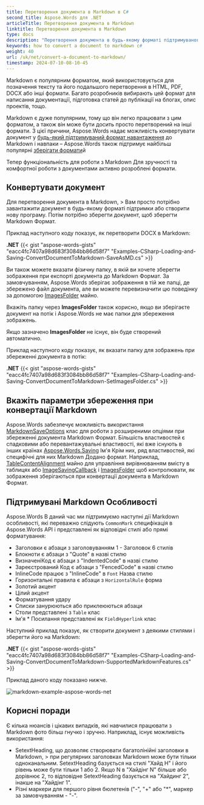 ```yaml
---
title: Перетворення документа в Markdown в C#
second_title: Aspose.Words для .NET
articleTitle: Перетворення документа в Markdown
linktitle: Перетворення документа в Markdown
type: docs
description: "Перетворення документа в будь-якому форматі підтримуваного завантаження Markdown і навпаки за допомогою C#й"
keywords: how to convert a document to markdown c#
weight: 40
url: /uk/net/convert-a-document-to-markdown/
timestamp: 2024-07-10-08-10-45
---
```


Markdown є популярним форматом, який використовується для позначення тексту та його подальшого перетворення в HTML, PDF, DOCX або інші формати. Багато розробників вибирають цей формат для написання документації, підготовка статей до публікації на блогах, опис проектів, тощо.

Markdown є дуже популярним, тому що він легко працювати з цим форматом, а також він може бути досить просто перетворений на інші формати. З цієї причини, Aspose.Words надає можливість конвертувати документ у [будь-який підтримуваний формат навантаження](https://reference.aspose.com/words/net/aspose.words/loadformat/) до Markdown і навпаки – Aspose.Words також підтримує найбільш популярні [зберігати формати](https://reference.aspose.com/words/net/aspose.words/saveformat/)й

Тепер функціональність для роботи з Markdown Для зручності та комфортної роботи з документами активно розроблені формати.

## Конвертувати документ

Для перетворення документа в Markdown, > Вам просто потрібно завантажити документ в будь-якому форматі підтримки або створити нову програму. Потім потрібно зберегти документ, щоб зберегти Markdown Формат.

Приклад наступного коду показує, як перетворити DOCX в Markdown:

**.NET**
{{< gist "aspose-words-gists" "eacc4fc7407a98d683f3084bb86d58f7" "Examples-CSharp-Loading-and-Saving-ConvertDocumentToMarkdown-SaveAsMD.cs" >}}

Ви також можете вказати фізичну папку, в якій ви хочете зберегти зображення при експорті документа до Markdown Формат. За замовчуванням, Aspose.Words зберігає зображення в тій же папці, де збережено файл документа, але ви можете перевизначити цю поведінку за допомогою [ImagesFolder](https://reference.aspose.com/words/net/aspose.words.saving/markdownsaveoptions/imagesfolder/) майно.

Вкажіть папку через **ImagesFolder** також корисно, якщо ви зберігаєте документ на потік і Aspose.Words не має папки для збереження зображень.

Якщо зазначено **ImagesFolder** не існує, він буде створений автоматично.

Приклад наступного коду показує, як вказати папку для зображень при збереженні документа в потік:

**.NET**
{{< gist "aspose-words-gists" "eacc4fc7407a98d683f3084bb86d58f7" "Examples-CSharp-Loading-and-Saving-ConvertDocumentToMarkdown-SetImagesFolder.cs" >}}

## Вкажіть параметри збереження при конвертації Markdown

Aspose.Words забезпечує можливість використання [MarkdownSaveOptions](https://reference.aspose.com/words/net/aspose.words.saving/markdownsaveoptions/) клас для роботи з розширеними опціями при збереженні документа Markdown Формат. Більшість властивостей є спадковими або перевантажувальні властивості, які вже існують в інших країнах [Aspose.Words.Saving](https://reference.aspose.com/words/net/aspose.words.saving/) Ім'я Крім них, ряд властивостей, які специфічні для них Markdown Додано формат. Наприклад, [TableContentAlignment](https://reference.aspose.com/words/net/aspose.words.saving/markdownsaveoptions/tablecontentalignment/) майно для управління вирівнюванням вмісту в таблицях або [ImageSavingCallback](https://reference.aspose.com/words/net/aspose.words.saving/markdownsaveoptions/imagesavingcallback/) і [ImagesFolder](https://reference.aspose.com/words/net/aspose.words.saving/markdownsaveoptions/imagesfolder/) щоб контролювати, як зображення зберігаються при конвертації документа в Markdown Формат.

## Підтримувані Markdown Особливості

Aspose.Words В даний час ми підтримуємо наступні дії Markdown особливості, які переважно слідують `CommonMark` специфікація в Aspose.Words API і представлені як відповідні стилі або прямі форматування:

* Заголовки є абзаци з заголовуванням 1 - Заголовок 6 стилів
* Блокноти є абзаци з "Quote" в назві стилю
* ВизначеніКод є абзаци з "IndentedCode" в назві стилю
* Зареєстрований Код є абзаци з "FencedCode" в назві стилю
* InlineCode працює з "InlineCode" в `Font` Назва стилю
* Горизонтальні правила є абзаци з `HorizontalRule` форма
* Золотий акцент
* Цілий акцент
* Форматування удару
* Списки занурюються або приклеюються абзаци
* Столи представлені з `Table` клас
* Ім'я * Посилання представлені як `FieldHyperlink` клас

Наступний приклад показує, як створити документ з деякими стилями і зберегти його на Markdown:

**.NET**
{{< gist "aspose-words-gists" "eacc4fc7407a98d683f3084bb86d58f7" "Examples-CSharp-Loading-and-Saving-ConvertDocumentToMarkdown-SupportedMarkdownFeatures.cs" >}}

Приклад даного коду показано нижче.

![markdown-example-aspose-words-net](/words/net/convert-a-document-to-markdown/markdown-example.png)

## Корисні поради

Є кілька нюансів і цікавих випадків, які навчилися працювати з Markdown фото більш гнучко і зручно. Наприклад, існує можливість використання:

* SetextHeading, що дозволяє створювати багатолінійні заголовки в Markdown, > при регулярних заголовках Markdown може бути тільки одноканальним. SetextHeading базується на стилі "Хайд Н" і його рівень може бути тільки 1 або 2. Якщо N в "Хайдінг N" більше або дорівнює 2, то відповідне SetextHeading базується на "Хайдинг 2", інакше на "Хайдінг 1".
* Різні маркери для першого рівня бюлетенів ("-", "+" або "*", маркер за замовчуванням - "-".

